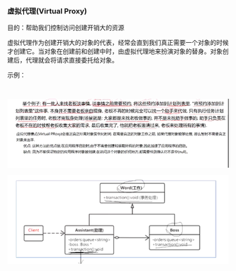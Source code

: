 ### 虚拟代理(Virtual Proxy)

目的：帮助我们控制访问创建开销大的资源

虚拟代理作为创建开销大的对象的代表，经常会直到我们真正需要一个对象的时候才创建它。当对象在创建前和创建中时，由虚拟代理地来扮演对象的替身。对象创建后，代理就会将请求直接委托给对象。

示例：

​	

![image-20210716181420324](../image/image-1.png)

**![image-20210716182123785](../image/image-2.png)**

